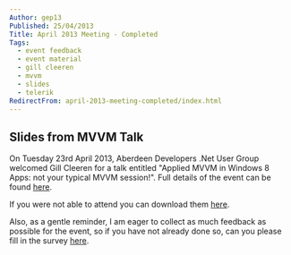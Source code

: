 ```yaml
---
Author: gep13
Published: 25/04/2013
Title: April 2013 Meeting - Completed
Tags:
  - event feedback
  - event material
  - gill cleeren
  - mvvm
  - slides
  - telerik
RedirectFrom: april-2013-meeting-completed/index.html
---
```


## Slides from MVVM Talk

On Tuesday 23rd April 2013, Aberdeen Developers .Net User Group welcomed Gill Cleeren for a talk entitled "Applied MVVM in Windows 8 Apps: not your typical MVVM session!".  Full details of the event can be found [here](https://www.aberdeendevelopers.co.uk/adnuguk-april-2013-meeting/).

If you were not able to attend you can download them [here](https://www.aberdeendevelopers.co.uk/assets/presentations/2013/04/Advanced%20MVVM%20in%20Windows%208.pptx).

Also, as a gentle reminder, I am eager to collect as much feedback as possible for the event, so if you have not already done so, can you please fill in the survey [here](https://www.surveymonkey.com/s/Z3NK9DH).
